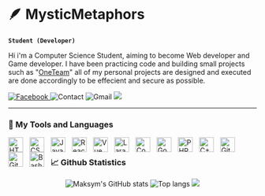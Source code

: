 # 🪶 MysticMetaphors

**`Student (Developer)`**

Hi i'm a Computer Science Student, aiming to become Web developer and Game developer. I have been practicing code and building small projects such as "<a href="https://github.com/MysticMetaphors/OneTeam">OneTeam</a>" all of my personal projects are designed and executed are done accordingly to be effecient and secure as possible.


   <p align="left">
      <a href="https://www.facebook.com/vonbryan.banal.1">
         <img alt="Facebook" title="Facebook" src="https://custom-icon-badges.demolab.com/badge/-Von%20Bryan%20S.%20Bañal-plum?style=for-the-badge&logo=comment-discussion&logoColor=black"/>
      </a> 
      <img alt="Contact" title="Contact" src="https://custom-icon-badges.demolab.com/badge/-+63--960--687--4147-orange?style=for-the-badge&logo=phone&logoColor=white"/>
      <img alt="Gmail" title="Gmail" src="https://custom-icon-badges.demolab.com/badge/-vonbanalbryan18v@gmail.com-red?style=for-the-badge&logo=mention&logoColor=white"/>
      <a href="https://github.com/MysticMetaphors?tab=repositories">
         <img src="https://custom-icon-badges.demolab.com/badge/-My%20Repos-blue?style=for-the-badge&logoColor=white&logo=repo"/>
      </a> 
   </p>
   
---

### 🧰 My Tools and Languages 

<img align="left" alt="HTML" width="30px" style="padding-right:10px;" src="https://cdn.jsdelivr.net/gh/devicons/devicon/icons/html5/html5-original.svg" />
<img align="left" alt="CSS" width="30px" style="padding-right:10px;" src="https://cdn.jsdelivr.net/gh/devicons/devicon/icons/css3/css3-original.svg" />
<img align="left" alt="JavaScript" width="30px" style="padding-right:10px;" src="https://cdn.jsdelivr.net/gh/devicons/devicon/icons/javascript/javascript-plain.svg" />
<img align="left" alt="React" width="30px" style="padding-right:10px;" src="https://cdn.jsdelivr.net/gh/devicons/devicon/icons/react/react-original.svg" />
<img align="left" alt="Vue" width="30px" style="padding-right:10px;" src="https://cdn.jsdelivr.net/gh/devicons/devicon@latest/icons/vuejs/vuejs-original.svg" />    
<img align="left" alt="Laravel" width="30px" style="padding-right:10px;" src="https://cdn.jsdelivr.net/gh/devicons/devicon@latest/icons/laravel/laravel-original.svg" />  
<img align="left" alt="CodeIgniter" width="30px" style="padding-right:10px;" src="https://cdn.jsdelivr.net/gh/devicons/devicon@latest/icons/codeigniter/codeigniter-plain.svg" />  
<img align="left" alt="Godot" width="30px" style="padding-right:10px;" src="https://cdn.jsdelivr.net/gh/devicons/devicon@latest/icons/godot/godot-original.svg" />  
<img align="left" alt="PHP" width="30px" style="padding-right:10px;" src="https://cdn.jsdelivr.net/gh/devicons/devicon@latest/icons/php/php-original.svg" />  
<img align="left" alt="C++" width="30px" style="padding-right:10px;" src="https://cdn.jsdelivr.net/gh/devicons/devicon@latest/icons/cplusplus/cplusplus-original.svg" />
<img align="left" alt="GitHub" width="30px" style="padding-right:10px;" src="https://cdn.jsdelivr.net/gh/devicons/devicon/icons/github/github-original.svg" />
<img align="left" alt="Git" width="30px" style="padding-right:10px;" src="https://cdn.jsdelivr.net/gh/devicons/devicon/icons/git/git-original.svg" />
<img align="left" alt="Bash" width="30px" style="padding-right:10px;" src="https://cdn.jsdelivr.net/gh/devicons/devicon/icons/bash/bash-original.svg" />
<br 

#

### 📈 Github Statistics

<div align="center" >
   <img alt="Maksym's GitHub stats" src="https://github-readme-stats.vercel.app/api?username=MysticMetaphors&show_icons=true&theme=gruvbox"/>
   <img alt="Top langs" src="https://github-readme-stats.vercel.app/api/top-langs/?username=MysticMetaphors&theme=gruvbox&layout=compact&&langs_count=8"/>
   <img src="https://streak-stats.demolab.com/?user=MysticMetaphors&theme=dark" />
</div>
<!-- ![Anurag's GitHub stats](https://github-readme-stats.vercel.app/api?username=MysticMetaphors&show_icons=true&theme=gruvbox) -->
   
<!-- [![Top Langs](https://github-readme-stats.vercel.app/api/top-langs/?username=MysticMetaphors&theme=gruvbox)](https://github.com/anuraghazra/github-readme-stats) -->

<!-- ## 📂 Current Project -->




